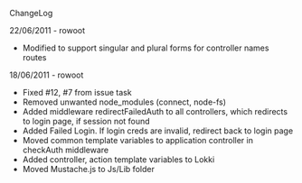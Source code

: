 ChangeLog

22/06/2011 - rowoot
- Modified to support singular and plural forms for controller names routes

18/06/2011 - rowoot
- Fixed #12, #7 from issue task
- Removed unwanted node_modules (connect, node-fs)
- Added middleware redirectFailedAuth to all controllers, which redirects to login page, if session not found
- Added Failed Login. If login creds are invalid, redirect back to login page
- Moved common template variables to application controller in checkAuth middleware
- Added controller, action template variables to Lokki
- Moved Mustache.js to Js/Lib folder